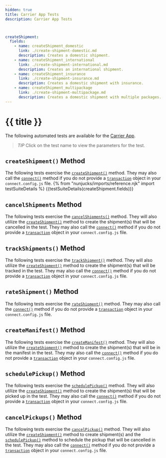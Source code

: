```yaml
---
hidden: true
title: Carrier App Tests
description: Carrier App Tests



createShipment:
  fields:
    - name: createShipment_domestic
      link: ./create-shipment-domestic.md
      description: Creates a domestic shipment.
    - name: createShipment_international
      link: ./create-shipment-international.md
      description: Creates an international shipment.
    - name: createShipment_insurance
      link: ./create-shipment-insurance.md
      description: Creates a domestic shipment with insurance.
    - name: createShipment_multipackage
      link: ./create-shipment-multipackage.md
      description: Creates a domestic shipment with multiple packages.
---
```


{{ title }}
==========================================
The following automated tests are available for the [Carrier App](./../reference/carrier.md).

> *TIP*
> Click on the test name to view the parameters for the test.

## `createShipment()` Method
The following tests exercise the [`createShipment()`](./../reference/methods/create-shipment.md) method.
They may also call the [`connect()`](./../reference/methods/connect.md) method if you do not provide
a [`transaction`](./../reference/transaction.md) object in your `connect.config.js` file.
{% from "nunjucks/imports/reference.njk" import testSuiteDetails %}
{{testSuiteDetails(createShipment.fields)}}


## `cancelShipments` Method
The following tests exercise the [`cancelShipments()`](./../reference/methods/cancel-shipments.md) method. They will
also utilize the [`createShipment()`](./../reference/methods/create-shipment.md) method to create the shipment(s) that will
be cancelled in the test. They may also call the [`connect()`](./../reference/methods/connect.md) method if you do not provide
 a [`transaction`](./../reference/transaction.md) object in your `connect.config.js` file.

## `trackShipments()` Method
The following tests exercise the [`trackShipment()`](./../reference/methods/track-shipment.md) method. They will
also utilize the [`createShipment()`](./../reference/methods/create-shipment.md) method to create the shipment(s) that will
be tracked in the test. They may also call the [`connect()`](./../reference/methods/connect.md) method if you do not provide
a [`transaction`](./../reference/transaction.md) object in your `connect.config.js` file.

## `rateShipment()` Method
The following tests exercise the [`rateShipment()`](./../reference/methods/cancel-shipments.md) method.
They may also call the [`connect()`](./../reference/methods/connect.md) method if you do not provide
a [`transaction`](./../reference/transaction.md) object in your `connect.config.js` file.

## `createManifest()` Method
The following tests exercise the [`createManifest()`](./../reference/methods/create-manifest.md) method. They will
also utilize the [`createShipment()`](./../reference/methods/create-shipment.md) method to create the shipment(s) that will
be in the manifest in the test. They may also call the [`connect()`](./../reference/methods/connect.md) method if you do not provide
a [`transaction`](./../reference/transaction.md) object in your `connect.config.js` file.

## `schedulePickup()` Method
The following tests exercise the [`schedulePickup()`](./../reference/methods/schedule-pickup.md) method. They will
also utilize the [`createShipment()`](./../reference/methods/create-shipment.md) method to create the shipment(s) that will
be picked up in the test. They may also call the [`connect()`](./../reference/methods/connect.md) method if you do not provide
a [`transaction`](./../reference/transaction.md) object in your `connect.config.js` file.

## `cancelPickups()` Method
The following tests exercise the [`cancelPickup()`](./../reference/methods/cancel-pickups.md) method. They will
also utilize the [`createShipment()`](./../reference/methods/create-shipment.md) method to create shipment(s) and the
 [`schedulePickup()`](./../reference/methods/schedule-pickup.md) method to schedule the pickup that will
be cancelled in the test. They may also call the [`connect()`](./../reference/methods/connect.md) method if you do not provide
a [`transaction`](./../reference/transaction.md) object in your `connect.config.js` file.
